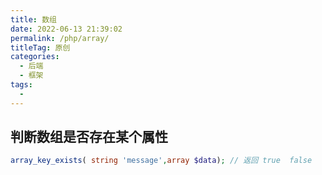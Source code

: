 ```yaml
---
title: 数组
date: 2022-06-13 21:39:02
permalink: /php/array/
titleTag: 原创
categories:
  - 后端
  - 框架
tags:
  - 
---
```

## 判断数组是否存在某个属性
```php
array_key_exists( string 'message',array $data); // 返回 true  false
```